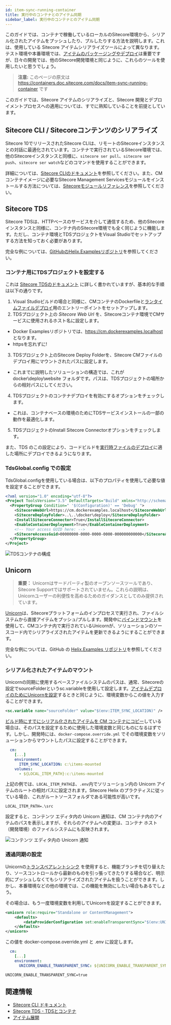 ```yaml
---
id: item-sync-running-container
title: 実行中のコンテナとのアイテム同期
sidebar_label: 実行中のコンテナとのアイテム同期
---
```


このガイドでは、コンテナで稼働しているローカルのSitecore環境から、シリアル化されたアイテムをプッシュしたり、プルしたりする方法を説明します。これは、使用している Sitecore アイテムシリアライズツールによって異なります。テスト環境や本番環境では、[アイテムのパッケージングやデプロイ](item-deployment.md)は重要ですが、日々の開発では、他のSitecore開発環境と同じように、これらのツールを使用したいと思うでしょう。

> **注意:** このページの原文は https://containers.doc.sitecore.com/docs/item-sync-running-container です

このガイドでは、Sitecore アイテムのシリアライズと、Sitecore 開発とデプロイメントプロセスへの適用については、すでに熟知していることを前提としています。

## Sitecore CLI / Sitecoreコンテンツのシリアライズ

Sitecore 10でリリースされたSitecore CLIは、リモートのSitecoreインスタンスとの対話に最適化されています。コンテナで実行されているSitecore環境では、他のSitecoreインスタンスと同様に、`sitecore ser pull`、`sitecore ser push`、`sitecore ser watch`などのコマンドを使用することができます。

詳細については、[Sitecore CLIのドキュメント](https://doc.sitecore.com/developers/100/developer-tools/en/sitecore-command-line-interface.html)を参照してください。また、CMコンテナイメージに必要なSitecore Management Servicesモジュールをインストールする方法については、[Sitecoreモジュールリファレンス](module-reference.md)を参照してください。

## Sitecore TDS

Sitecore TDSは、HTTPベースのサービスを介して通信するため、他のSitecoreインスタンスと同様に、コンテナ内のSitecore環境でも全く同じように機能します。ただし、コンテナ環境とTDSプロジェクトをVisual Studioでセットアップする方法を知っておく必要があります。

完全な例については、[GitHubのHelix.Examplesリポジトリ](https://github.com/Sitecore/Helix.Examples)を参照してください。

### コンテナ用にTDSプロジェクトを設定する

これは [Sitecore TDSのドキュメント](http://hedgehogdevelopment.github.io/tds/chapter8.html) に詳しく書かれていますが、基本的な手順は以下の通りです。

1. Visual Studioビルドの場合と同様に、CMコンテナのDockerfileと[ランタイムファイルデプロイ](file-deployment.md)用のエントリーポイントをセットアップします。
2. TDSプロジェクト上の *Sitecore Web Url* を、Sitecoreコンテナ環境でCMサービスに使用されるホスト名に設定します。
  * Docker Examplesリポジトリでは、https://cm.dockerexamples.localhost となります。
  * httpsを忘れずに!
3. TDSプロジェクト上のSitecore Deploy Folderを、Sitecore CMファイルのデプロイ用にマウントされたパスに設定します。
  * これまでに説明したソリューションの構造では、これが docker\deploy\website フォルダです。パスは、TDSプロジェクトの場所からの相対パスにしてください。
4. TDSプロジェクトのコンテナデプロイを有効にするオプションをチェックします。
  * これは、コンテナベースの環境のためにTDSサービスインストールの一部の動作を最適化します。
5. TDSプロジェクトのInstall Sitecore Connectorオプションをチェックします。

また、TDS のこの設定により、コードビルドを[実行時ファイルのデプロイ](file-deployment.md)に適した場所にデプロイできるようになります。

### TdsGlobal.config での設定

TdsGlobal.configを使用している場合は、以下のプロパティを使用して必要な値を設定することができます。

```xml
<?xml version="1.0" encoding="utf-8"?>
<Project ToolsVersion="3.5" DefaultTargets="Build" xmlns="http://schemas.microsoft.com/developer/msbuild/2003">
  <PropertyGroup Condition=" '$(Configuration)' == 'Debug' ">
    <SitecoreWebUrl>https://cm.dockerexamples.localhost</SitecoreWebUrl>
    <SitecoreDeployFolder>..\..\docker\deploy</SitecoreDeployFolder>
    <InstallSitecoreConnector>True</InstallSitecoreConnector>
    <EnableContainerDeployment>True</EnableContainerDeployment>
    <!-- Your access GUID here: -->
    <SitecoreAccessGuid>00000000-0000-0000-0000-000000000000</SitecoreAccessGuid>
  </PropertyGroup>
</Project>
```

![TDSコンテナの構成](/docs/TDS-Container-Configuration.png "TDSコンテナの構成")

## Unicorn

> **重要：** Unicornはサードパーティ製のオープンソースツールであり、Sitecore Supportではサポートされていません。これらの説明は、Unicornユーザーの利便性を高めるためのガイダンスとしてのみ提供されています。

[Unicorn](https://github.com/SitecoreUnicorn/Unicorn)は、Sitecoreプラットフォームのインプロセスで実行され、ファイルシステムから直接アイテムをプッシュ/プルします。開発中に[バインドマウント](https://docs.docker.com/storage/bind-mounts/)を使用して、CMコンテナ内で実行されているUnicornが、ソリューションのソースコード内でシリアライズされたアイテムを更新できるようにすることができます。

完全な例については、GitHub の [Helix.Examples リポジトリ](https://github.com/Sitecore/Helix.Examples)を参照してください。

### シリアル化されたアイテムのマウント

Unicornの同期に使用するベースファイルシステムのパスは、通常、Sitecoreの設定でsourceFolderというsc.variableを使用して設定します。[アイテムデプロイのためにUnicornを設定](item-deployment.md#unicorn)するときと同じように、環境変数からこの値を入力することができます。

```xml
<sc.variable name="sourceFolder" value="$(env:ITEM_SYNC_LOCATION)" />
```

[ビルド時にすでにシリアル化されたアイテムを CM コンテナにコピー](item-deployment.md#build-items-and-deployment-scripts-into-your-cm-image)している場合は、そのパスを設定するために使用した環境変数と同じものになるはずです。しかし、開発時には、`docker-compose.override.yml` でその環境変数をソリューションからマウントしたパスに設定することができます。

```yml
  cm:
    [...]
    environment:
      ITEM_SYNC_LOCATION: c:\items-mounted
    volumes:
      - ${LOCAL_ITEM_PATH}:c:\items-mounted
```

上記の例では、`LOCAL_ITEM_PATH`は、`.env`内でソリューション内の Unicorn アイテムのルートの相対パスに設定されます。Sitecore Helix のプラクティスに従っている場合、これがルートソースフォルダである可能性が高いです。

```
LOCAL_ITEM_PATH=.\src
```

設定すると、コンテンツ エディタ内の Unicorn 通知は、CM コンテナ内のアイテムのパスを表示しますが、それらのアイテムへの変更は、コンテナ ホスト（開発環境）のファイルシステムにも反映されます。

![コンテンツ エディタ内の Unicorn 通知](/docs/Unicorn-Content-Editor-Notification.png "コンテンツ エディタ内の Unicorn 通知")

### 透過同期の設定

Unicornの[トランスペアレントシンク](https://kamsar.net/index.php/2015/10/Unicorn-Introducing-Transparent-Sync/) を使用すると、機能ブランチを切り替えたり、ソースコントロールから最新のものを引っ張ってきたりする場合など、明示的にプッシュしなくてもシリアライズされたアイテムを扱うことができます。しかし、本番環境などの他の環境では、この機能を無効にしたい場合もあるでしょう。

その場合は、もう一度環境変数を利用してUnicornを設定することができます。


```xml
<unicorn role:require="Standalone or ContentManagement">
    <defaults>
        <dataProviderConfiguration set:enableTransparentSync="$(env:UNICORN_ENABLE_TRANSPARENT_SYNC)" />
    </defaults>
</unicorn>
```

この値を docker-compose.override.yml と .env に設定します。

```yml
  cm:
    [...]
    environment:
      UNICORN_ENABLE_TRANSPARENT_SYNC: ${UNICORN_ENABLE_TRANSPARENT_SYNC}
```

```
UNICORN_ENABLE_TRANSPARENT_SYNC=true
```

## 関連情報

* [Sitecore CLI ドキュメント](https://doc.sitecore.com/developers/100/developer-tools/en/sitecore-command-line-interface.html)
* [Sitecore TDS - TDSとコンテナ](http://hedgehogdevelopment.github.io/tds/chapter8.html)
* [アイテム展開](item-deployment.md)